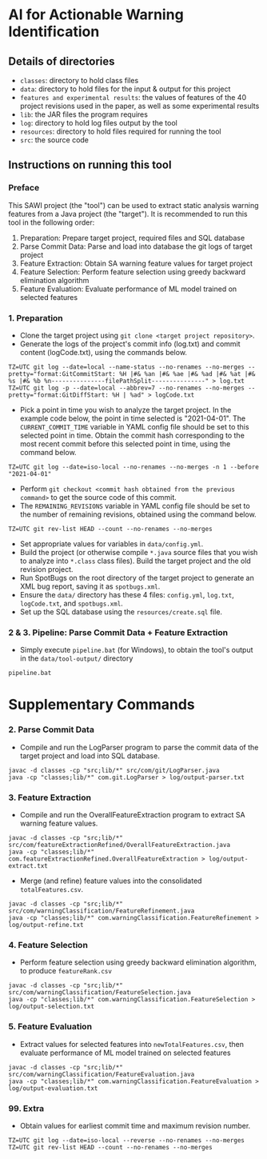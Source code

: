 # AI for Actionable Warning Identification

## Details of directories
* `classes`: directory to hold class files
* `data`: directory to hold files for the input & output for this project
* `features and experimental results`: the values of features of the 40 project revisions used in the paper, as well as some experimental results
* `lib`: the JAR files the program requires
* `log`: directory to hold log files output by the tool
* `resources`: directory to hold files required for running the tool
* `src`: the source code

## Instructions on running this tool

### Preface
This SAWI project (the "tool") can be used to extract static analysis warning features from a Java project (the "target"). It is recommended to run this tool in the following order:
1. Preparation: Prepare target project, required files and SQL database
2. Parse Commit Data: Parse and load into database the git logs of target project
3. Feature Extraction: Obtain SA warning feature values for target project
4. Feature Selection: Perform feature selection using greedy backward elimination algorithm
5. Feature Evaluation: Evaluate performance of ML model trained on selected features

### 1. Preparation
* Clone the target project using `git clone <target project repository>`.
* Generate the logs of the project's commit info (log.txt) and commit content (logCode.txt), using the commands below.
```
TZ=UTC git log --date=local --name-status --no-renames --no-merges --pretty="format:GitCommitStart: %H |#& %an |#& %ae |#& %ad |#& %at |#& %s |#& %b %n---------------filePathSplit---------------" > log.txt
TZ=UTC git log -p --date=local --abbrev=7 --no-renames --no-merges --pretty="format:GitDiffStart: %H | %ad" > logCode.txt
```
* Pick a point in time you wish to analyze the target project. In the example code below, the point in time selected is "2021-04-01". The `CURRENT_COMMIT_TIME` variable in YAML config file should be set to this selected point in time. Obtain the commit hash corresponding to the most recent commit before this selected point in time, using the command below.
```
TZ=UTC git log --date=iso-local --no-renames --no-merges -n 1 --before "2021-04-01"
```
* Perform `git checkout <commit hash obtained from the previous command>` to get the source code of this commit.
* The `REMAINING_REVISIONS` variable in YAML config file should be set to the number of remaining revisions, obtained using the command below.
```
TZ=UTC git rev-list HEAD --count --no-renames --no-merges
```
* Set appropriate values for variables in `data/config.yml`.
* Build the project (or otherwise compile `*.java` source files that you wish to analyze into `*.class` class files). Build the target project and the old revision project.
* Run SpotBugs on the root directory of the target project to generate an XML bug report, saving it as `spotbugs.xml`.
* Ensure the `data/` directory has these 4 files: `config.yml`, `log.txt`, `logCode.txt`, and `spotbugs.xml`.
* Set up the SQL database using the `resources/create.sql` file.

### 2 & 3. Pipeline: Parse Commit Data + Feature Extraction
* Simply execute `pipeline.bat` (for Windows), to obtain the tool's output in the `data/tool-output/` directory
```
pipeline.bat
```

# Supplementary Commands

### 2. Parse Commit Data
* Compile and run the LogParser program to parse the commit data of the target project and load into SQL database.
```
javac -d classes -cp "src;lib/*" src/com/git/LogParser.java
java -cp "classes;lib/*" com.git.LogParser > log/output-parser.txt
```

### 3. Feature Extraction
* Compile and run the OverallFeatureExtraction program to extract SA warning feature values.
```
javac -d classes -cp "src;lib/*" src/com/featureExtractionRefined/OverallFeatureExtraction.java
java -cp "classes;lib/*" com.featureExtractionRefined.OverallFeatureExtraction > log/output-extract.txt
```
* Merge (and refine) feature values into the consolidated `totalFeatures.csv`.
```
javac -d classes -cp "src;lib/*" src/com/warningClassification/FeatureRefinement.java
java -cp "classes;lib/*" com.warningClassification.FeatureRefinement > log/output-refine.txt
```

### 4. Feature Selection
* Perform feature selection using greedy backward elimination algorithm, to produce `featureRank.csv`
```
javac -d classes -cp "src;lib/*" src/com/warningClassification/FeatureSelection.java
java -cp "classes;lib/*" com.warningClassification.FeatureSelection > log/output-selection.txt
```

### 5. Feature Evaluation
* Extract values for selected features into `newTotalFeatures.csv`, then evaluate performance of ML model trained on selected features
```
javac -d classes -cp "src;lib/*" src/com/warningClassification/FeatureEvaluation.java
java -cp "classes;lib/*" com.warningClassification.FeatureEvaluation > log/output-evaluation.txt
```

### 99. Extra
* Obtain values for earliest commit time and maximum revision number.
```
TZ=UTC git log --date=iso-local --reverse --no-renames --no-merges
TZ=UTC git rev-list HEAD --count --no-renames --no-merges
```